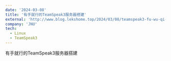 ```yaml
---
date: '2024-03-08'
title: '有手就行的TeamSpeak3服务器搭建'
external: 'http://www.blog.lekshome.top/2024/03/08/teamspeak3-fu-wu-qi-da-jian/'
company: 'JNU'
tech:
  - Linux
  - TeamSpeak3
---
```


有手就行的TeamSpeak3服务器搭建
